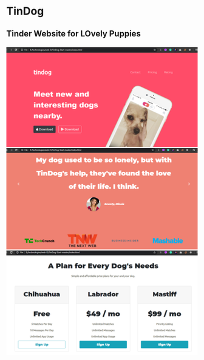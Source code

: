 # TinDog 
## Tinder Website for LOvely Puppies
###
![](https://github.com/poojarathore30/Tindog.github.io/blob/master/Capture.PNG)
![](https://github.com/poojarathore30/Tindog.github.io/blob/master/2.PNG)
![](https://github.com/poojarathore30/Tindog.github.io/blob/master/3.PNG)

